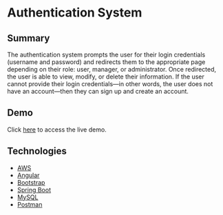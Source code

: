 # Authentication System

## Summary
The authentication system prompts the user for their login credentials (username and password) and redirects them to the appropriate page depending on their role: user, manager, or administrator. Once redirected, the user is able to view, modify, or delete their information. If the user cannot provide their login credentials—in other words, the user does not have an account—then they can sign up and create an account.

## Demo
Click [here](http://authentication-system.s3-website.us-east-2.amazonaws.com/#/login) to access the live demo.

## Technologies
- [AWS](https://aws.amazon.com/)
- [Angular](https://angular.io)
- [Bootstrap](https://getbootstrap.com/)
- [Spring Boot](https://spring.io/)
- [MySQL](https://www.mysql.com)
- [Postman](https://www.postman.com/)
